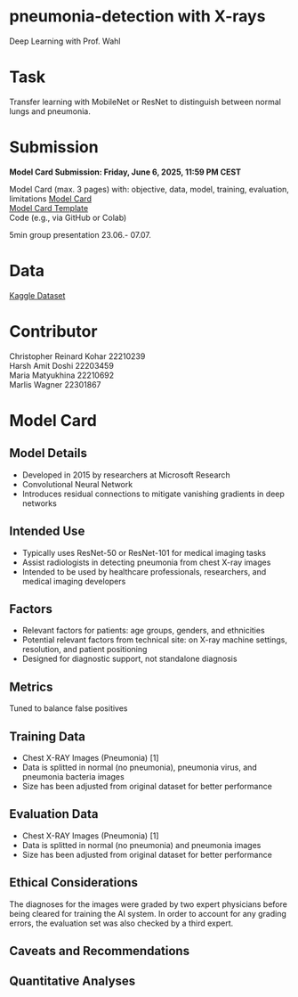 # pneumonia-detection with X-rays
Deep Learning with Prof. Wahl

# Task

Transfer learning with MobileNet or ResNet to distinguish between normal lungs
and pneumonia.  

# Submission

**Model Card Submission: Friday, June 6, 2025, 11:59 PM CEST**

Model Card (max. 3 pages) with: objective, data, model, training, evaluation, limitations 
[Model Card](https://docs.google.com/document/d/1begDbBezvR3kWWZCJEFZHgpqFSggf6WnROFrXBSmaO0/edit?usp=sharing)   
[Model Card Template](https://huggingface.co/docs/hub/en/model-cards)  
Code (e.g., via GitHub or Colab)  

5min group presentation  23.06.- 07.07.

# Data
[Kaggle Dataset](https://www.kaggle.com/datasets/paultimothymooney/chest-xray-pneumonia)

# Contributor
Christopher Reinard Kohar 22210239   
Harsh Amit Doshi 22203459   
Maria Matyukhina 22210692   
Marlis Wagner 22301867  

# Model Card

## Model Details

* Developed in 2015 by researchers at Microsoft Research
* Convolutional Neural Network
* Introduces residual connections to mitigate vanishing gradients in deep networks

## Intended Use

* Typically uses ResNet-50 or ResNet-101 for medical imaging tasks
* Assist radiologists in detecting pneumonia from chest X-ray images
* Intended to be used by healthcare professionals, researchers, and medical imaging developers

## Factors

* Relevant factors for patients: age groups, genders, and ethnicities
* Potential relevant factors from technical site: on X-ray machine settings, resolution, and patient positioning
* Designed for diagnostic support, not standalone diagnosis

## Metrics

Tuned to balance false positives

## Training Data

* Chest X-RAY Images (Pneumonia) [1]
* Data is splitted in normal (no pneumonia), pneumonia virus, and pneumonia bacteria images
* Size has been adjusted from original dataset for better performance

## Evaluation Data

* Chest X-RAY Images (Pneumonia) [1]
* Data is splitted in normal (no pneumonia) and pneumonia images
* Size has been adjusted from original dataset for better performance

## Ethical Considerations

The diagnoses for the images were graded by two expert physicians before being cleared for training the AI system. In order to account for any grading errors, the evaluation set was also checked by a third expert.

## Caveats and Recommendations

## Quantitative Analyses
